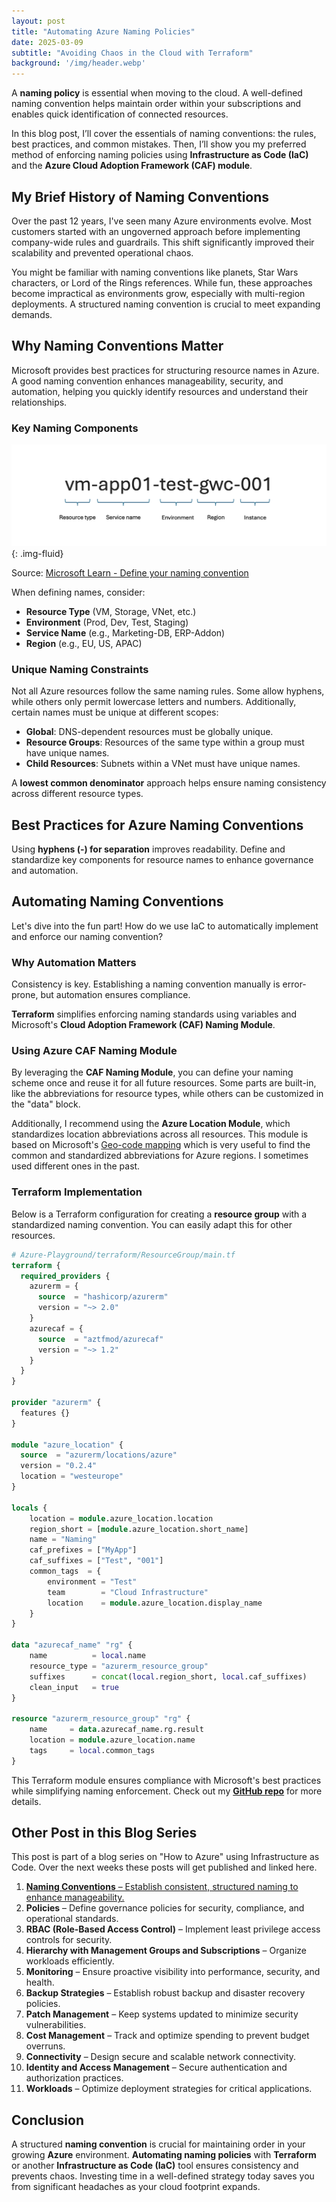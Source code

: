 ```yaml
---
layout: post
title: "Automating Azure Naming Policies"
date: 2025-03-09
subtitle: "Avoiding Chaos in the Cloud with Terraform"
background: '/img/header.webp'
---
```


A **naming policy** is essential when moving to the cloud. A well-defined naming convention helps maintain order within your subscriptions and enables quick identification of connected resources.

In this blog post, I’ll cover the essentials of naming conventions: the rules, best practices, and common mistakes. Then, I’ll show you my preferred method of enforcing naming policies using **Infrastructure as Code (IaC)** and the **Azure Cloud Adoption Framework (CAF) module**.

## My Brief History of Naming Conventions

Over the past 12 years, I've seen many Azure environments evolve. Most customers started with an ungoverned approach before implementing company-wide rules and guardrails. This shift significantly improved their scalability and prevented operational chaos.

You might be familiar with naming conventions like planets, Star Wars characters, or Lord of the Rings references. While fun, these approaches become impractical as environments grow, especially with multi-region deployments. A structured naming convention is crucial to meet expanding demands.

## Why Naming Conventions Matter

Microsoft provides best practices for structuring resource names in Azure. A good naming convention enhances manageability, security, and automation, helping you quickly identify resources and understand their relationships.

### Key Naming Components

![Key components for naming Azure resources: resource type, service name, environment, region, instance](../img/posts/azure-resource-naming.png){: .img-fluid}

Source: [Microsoft Learn - Define your naming convention](https://learn.microsoft.com/azure/cloud-adoption-framework/ready/azure-best-practices/resource-naming?WT.mc_id=MVP_439787)

When defining names, consider:

- **Resource Type** (VM, Storage, VNet, etc.)
- **Environment** (Prod, Dev, Test, Staging)
- **Service Name** (e.g., Marketing-DB, ERP-Addon)
- **Region** (e.g., EU, US, APAC)

### Unique Naming Constraints

Not all Azure resources follow the same naming rules. Some allow hyphens, while others only permit lowercase letters and numbers. Additionally, certain names must be unique at different scopes:

- **Global**: DNS-dependent resources must be globally unique.
- **Resource Groups**: Resources of the same type within a group must have unique names.
- **Child Resources**: Subnets within a VNet must have unique names.

A **lowest common denominator** approach helps ensure naming consistency across different resource types.

## Best Practices for Azure Naming Conventions

Using **hyphens (-) for separation** improves readability. Define and standardize key components for resource names to enhance governance and automation.

## Automating Naming Conventions

Let's dive into the fun part! How do we use IaC to automatically implement and enforce our naming convention?

### Why Automation Matters

Consistency is key. Establishing a naming convention manually is error-prone, but automation ensures compliance.

**Terraform** simplifies enforcing naming standards using variables and Microsoft's **Cloud Adoption Framework (CAF) Naming Module**.

### Using Azure CAF Naming Module

By leveraging the **CAF Naming Module**, you can define your naming scheme once and reuse it for all future resources. Some parts are built-in, like the abbreviations for resource types, while others can be customized in the "data" block.

Additionally, I recommend using the **Azure Location Module**, which standardizes location abbreviations across all resources. This module is based on Microsoft's [Geo-code mapping](https://learn.microsoft.com/azure/backup/scripts/geo-code-list?WT.mc_id=MVP_439787) which is very useful to find the common and standardized abbreviations for Azure regions. I sometimes used different ones in the past.

### Terraform Implementation

Below is a Terraform configuration for creating a **resource group** with a standardized naming convention. You can easily adapt this for other resources.

```terraform
# Azure-Playground/terraform/ResourceGroup/main.tf
terraform {
  required_providers {
    azurerm = {
      source  = "hashicorp/azurerm"
      version = "~> 2.0"
    }
    azurecaf = {
      source  = "aztfmod/azurecaf"
      version = "~> 1.2"
    }
  }
}

provider "azurerm" {
  features {}
}

module "azure_location" {
  source  = "azurerm/locations/azure"
  version = "0.2.4"
  location = "westeurope"
}

locals {
    location = module.azure_location.location
    region_short = [module.azure_location.short_name]
    name = "Naming"
    caf_prefixes = ["MyApp"]
    caf_suffixes = ["Test", "001"]
    common_tags  = {
        environment = "Test"
        team        = "Cloud Infrastructure"
        location    = module.azure_location.display_name
    }
}

data "azurecaf_name" "rg" {
    name          = local.name
    resource_type = "azurerm_resource_group"
    suffixes      = concat(local.region_short, local.caf_suffixes)
    clean_input   = true
}

resource "azurerm_resource_group" "rg" {
    name     = data.azurecaf_name.rg.result
    location = module.azure_location.name
    tags     = local.common_tags
}
```

This Terraform module ensures compliance with Microsoft's best practices while simplifying naming enforcement. Check out my [**GitHub repo**](https://github.com/chris4jahn/Azure-Playground) for more details.

## Other Post in this Blog Series

This post is part of a blog series on "How to Azure" using Infrastructure as Code. Over the next weeks these posts will get published and linked here.

1. [**Naming Conventions** – Establish consistent, structured naming to enhance manageability.](../_posts/2025-03-09-automating-azure-naming-policy-avoiding-chaos-in-the-cloud-with-terraform.md)
2. **Policies** – Define governance policies for security, compliance, and operational standards.
3. **RBAC (Role-Based Access Control)** – Implement least privilege access controls for security.
4. **Hierarchy with Management Groups and Subscriptions** – Organize workloads efficiently.
5. **Monitoring** – Ensure proactive visibility into performance, security, and health.
6. **Backup Strategies** – Establish robust backup and disaster recovery policies.
7. **Patch Management** – Keep systems updated to minimize security vulnerabilities.
8. **Cost Management** – Track and optimize spending to prevent budget overruns.
9. **Connectivity** – Design secure and scalable network connectivity.
10. **Identity and Access Management** – Secure authentication and authorization practices.
11. **Workloads** – Optimize deployment strategies for critical applications.

## Conclusion

A structured **naming convention** is crucial for maintaining order in your growing **Azure** environment. **Automating naming policies** with **Terraform** or another **Infrastructure as Code (IaC)** tool ensures consistency and prevents chaos. Investing time in a well-defined strategy today saves you from significant headaches as your cloud footprint expands.
